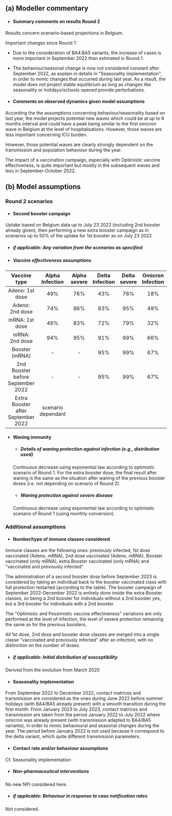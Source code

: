 ## (a) Modeller commentary

- #### Summary comments on results Round 2

Results concern scenario-based projections in Belgium.

Important changes since Round 1:
- Due to the consideration of BA4.BA5 variants, the increase of cases is more important in September 2022 than estimated in Round 1.
- The behaviour/seasonal change is now not considered constant after September 2022, as explain in details in "Seasonality implementation", in order to mimic changes that occurred during last year. As a result, the model does not project stable equilibrium as long as changes like seasonality or holidays/schools opened provide perturbations.

- #### Comments on observed dynamics given model assumptions

According the the assumptions concerning behaviour/seasonality based on last year, the model projects potential new waves which could be at up to 6 months interval and could have a peak being similar to the first omicron wave in Belgium at the level of hospitalisations. However, those waves are less important concerning ICU burden.

However, those potential waves are clearly strongly dependent on the transmission and population behaviour during the year.

The impact of a vaccination campaign, especially with Optimistic vaccine effectiveness, is quite important but mostly in the subsequent waves and less in September-October 2022.

## (b) Model assumptions

### Round 2 scenarios

- #### Second booster campaign

Uptake based on Belgium data up to July 23 2022 (including 2nd booster already given), then performing a new extra booster campaign as in scenarios up to 50% of the uptake for 1st booster as on July 23 2022

   - ##### _if applicable:_ Any variation from the scenarios as specified

   - ##### Vaccine effectiveness assumptions

Vaccine type | Alpha Infection | Alpha severe | Delta Infection | Delta severe | Omicron Infection | Omicron severe
:---: | :---: | :---: | :---: | :---: | :---: | :---: | 
Adeno: 1st dose | 49% | 76% | 43% | 76% | 18% | 65%
Adeno: 2nd dose | 74% | 86% | 83% | 95% | 49% | 81%
mRNA: 1st dose | 48% | 83% | 72% | 79% | 32% |65%
mRNA: 2nd dose | 94% | 95% | 91% | 99% | 66% | 81%
Booster (mRNA) | - | - | 95% | 99% | 67% | 90%
2nd Booster before September 2022 | - | - | 95% | 99% | 67% | 90%
Extra Booster after September 2022 | scenario dependant

- #### Waning immunity 

   - ##### Details of waning protection against infection (e.g., distribution used)
   
   Continuous decrease using exponential law according to optimistic scenario of Round 1. For the extra booster dose, the final result after waning is the same as the situation after waning of the previous booster doses (i.e. not depending on scenario of Round 2).
   
   - ##### Waning protection against severe disease
   
    Continuous decrease using exponential law according to optimistic scenario of Round 1 (using monthly conversion).

### Additional assumptions

- #### Number/type of immune classes considered

Immune classes are the following ones: previously infected, 1st dose vaccinated (Adeno, mRNA), 2nd dose vaccinated (Adeno, mRNA), Booster vaccinated (only mRNA), extra Booster vaccinated (only mRNA) and "vaccinated and previously infected"

The administration of a second booster dose before September 2023 is considered by taking an individual back to the booster vaccinated class with full protection restarted (according to the table). The booster campaign of September 2022-December 2022 is entirely done inside the extra Booster classes, so being a 2nd booster for individuals without a 2nd booster yes, but a 3rd booster for individuals with a 2nd booster.

The "Optimistic and Pessimistic vaccine effectiveness" variations are only performed at the level of infection, the level of severe protection remaining the same as for the previous boosters.

All 1st dose, 2nd dose and booster dose classes are merged into a single classe "vaccinated and previously infected" after an infection, with no distinction on the number of doses.

   - ##### _if applicable:_ Initial distribution of susceptibility

Derived from the evolution from March 2020

- #### Seasonality implementation

From September 2022 to December 2022, contact matrices and transmission are considered as the ones during June 2022 before summer holidays (with BA4/BA5 already present) with a smooth transition during the first month. From January 2023 to July 2023, contact matrices and transmission are taken from the period January 2022 to July 2022 where omicron was already present (with transmission adapted to BA4/BA5 variants), in order to mimic behavioural and seasonal changes during the year. The period before January 2022 is not used because it correspond to the delta variant, which quite different transmission parameters.

- #### Contact rate and/or behaviour assumptions

Cf. Seasonality implementation

   - ##### Non-pharmaceutical interventions
   
   No new NPI considered here.

   - ##### _if applicable:_ Behaviour in response to case notification rates
   
   Not considered.

